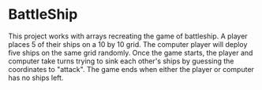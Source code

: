 # BattleShip
This project works with arrays recreating the game of battleship. A player places 5 of their ships on a 10 by 10 grid. The computer player will deploy five ships on the same grid randomly. 
Once the game starts, the player and computer take turns trying to sink each other's ships by guessing the coordinates to "attack". The game ends when either the player 
or computer has no ships left.

